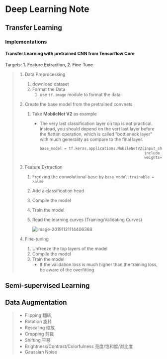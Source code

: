 # Deep Learning Note

## Transfer Learning

### Implementations

#### Transfer Learning with pretrained CNN from Tensorflow Core

[1]: https://www.tensorflow.org/tutorials/images/transfer_learning

Targets: 1. Feature Extraction, 2. Fine-Tune

> 1. Data Preprocessing
>
>    1. download dataset
>    2. Format the Data
>       1. use `tf.image` module to format the data
>
> 2. Create the base model from the pretrained convnets
>
>    1. Take **MobileNet V2** as example
>
>       - The very last classification layer on top is not practical. Instead, you should depend on the vert last layer before the flatten operation, which is called "bottleneck layer" with much generality  as compare to the final layer.
>
>         ```python
>         base_model = tf.keras.applications.MobileNetV2(input_shape=IMG_SHAPE,
>                                                        include_top=False,
>                                                        weights='imagenet')
>         ```
>
>  3. Feature Extraction
>
>      1. Freezing the convolutional base by `base_model.trainable = False`
>
>      2. Add a classification head
>
>      3. Compile the model
>
>      4. Train the model
>
>      5. Read the learning curves (Training/Validating Curves)
>
>         ![image-20191121114406368](C:\Users\jiada\AppData\Roaming\Typora\typora-user-images\image-20191121114406368.png)
>
>  4. Fine-tuning
>
>      	1. Unfreeze the top layers of the model
>      	2. Compile the model
>      	3. Train the model
>          - If the validation loss is much higher than the training loss, be aware of the overfitting

## Semi-supervised Learning

## Data Augmentation

> - Flipping 翻转
> - Rotation 旋转
> - Rescaling 缩放
> - Cropping 剪裁
> - Shifting 平移
> - Brightness/Contrast/Colorfulness 亮度/饱和度/对比度
> - Gaussian Noise

